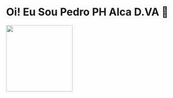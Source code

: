 <h1>Oi! Eu Sou Pedro PH Alca D.VA 👋</h1>

<div>
  <a href="https://github.com/pedrophalcadva">
  <img height="180em" src="https://github-readme-stats.vercel.app/api?username=pedrophalcadva&show_icons=true&theme=dracula&include_all_commits=true&count_private="true"/>
  <!--<img height="180em" src="https://github-readme-stats.vercel.app/api/top-langs/username?=pedrophalcadva&layout=compact&langs_count=16&theme=dracula"/>-->
</div>

<!--
**pedrophalcadva/pedrophalcadva** is a ✨ _special_ ✨ repository because its `README.md` (this file) appears on your GitHub profile.

Here are some ideas to get you started:

- 🔭 I’m currently working on ...
- 🌱 I’m currently learning ...
- 👯 I’m looking to collaborate on ...
- 🤔 I’m looking for help with ...
- 💬 Ask me about ...
- 📫 How to reach me: ...
- 😄 Pronouns: ...
- ⚡ Fun fact: ...
-->
